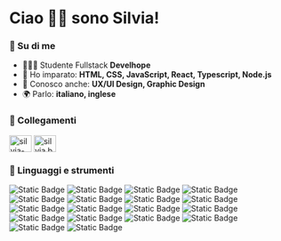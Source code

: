 <h1 align="left">Ciao 👋🏻 sono Silvia!</h1>

<h3 align="left">📝 Su di me</h3>

- 👩🏻‍💻 Studente Fullstack **Develhope**
- 👾 Ho imparato: **HTML, CSS, JavaScript, React, Typescript, Node.js**
- 💎 Conosco anche: **UX/UI Design, Graphic Design**
- 🌍 Parlo: **italiano, inglese**

<h3 align="left">🚀 Collegamenti</h3>
<p align="left">
<a href="https://linkedin.com/in/silvia-baffi" target="blank"><img align="center" src="https://raw.githubusercontent.com/rahuldkjain/github-profile-readme-generator/master/src/images/icons/Social/linked-in-alt.svg" alt="silvia-baffi" height="30" width="40" /></a>
 <a href="https://instagram.com/silvia.baffi" target="blank"><img align="center" src="https://raw.githubusercontent.com/rahuldkjain/github-profile-readme-generator/master/src/images/icons/Social/instagram.svg" alt="silvia.baffi" height="30" width="40" /></a>
</p>

<h3 align="left">🔬 Linguaggi e strumenti</h3>
<p align="left"> <img alt="Static Badge" src="https://img.shields.io/badge/HTML5-badge?style=for-the-badge&logo=html5&logoColor=white&color=%23E34F26">
 <img alt="Static Badge" src="https://img.shields.io/badge/css-badge?style=for-the-badge&logo=css&logoColor=white&color=%23663399">
 <img alt="Static Badge" src="https://img.shields.io/badge/JavaScript-badge?style=for-the-badge&logo=javascript&logoColor=white&logoSize=auto&color=%23F7DF1E">
 <img alt="Static Badge" src="https://img.shields.io/badge/react-badge?style=for-the-badge&logo=react&logoColor=white&color=%2361DAFB">
 <img alt="Static Badge" src="https://img.shields.io/badge/swr-badge?style=for-the-badge&logo=swr&color=%23000000">
<img alt="Static Badge" src="https://img.shields.io/badge/reactrouter-badge?style=for-the-badge&logo=reactrouter&logoColor=white&color=%23CA4245">
 <img alt="Static Badge" src="https://img.shields.io/badge/typescript-badge?style=for-the-badge&logo=typescript&logoColor=white&color=%233178C6">
 <img alt="Static Badge" src="https://img.shields.io/badge/node.js-badge?style=for-the-badge&logo=nodedotjs&logoColor=white&color=%235FA04E">
 <img alt="Static Badge" src="https://img.shields.io/badge/git-badge?style=for-the-badge&logo=git&logoColor=white&color=%23F05032">
 <img alt="Static Badge" src="https://img.shields.io/badge/NPM-badge?style=for-the-badge&logo=npm&color=%23CB3837">
 <img alt="Static Badge" src="https://img.shields.io/badge/eslint-badge?style=for-the-badge&logo=eslint&color=%234B32C3">
<img alt="Static Badge" src="https://img.shields.io/badge/prettier-badge?style=for-the-badge&logo=prettier&logoColor=white&color=%23F7B93E">
  <img alt="Static Badge" src="https://img.shields.io/badge/github-badge?style=for-the-badge&logo=github&color=%23181717">
 <img alt="Static Badge" src="https://img.shields.io/badge/figma-badge?style=for-the-badge&logo=figma&logoColor=white&color=%239633ff"> 
<img alt="Static Badge" src="https://img.shields.io/badge/ADOBE_PHOTOSHOP-white?style=for-the-badge&color=%232fa8ff">
<img alt="Static Badge" src="https://img.shields.io/badge/ADOBE_ILLUSTRATOR-white?style=for-the-badge&color=%23fe9b02">
<img alt="Static Badge" src="https://img.shields.io/badge/ADOBE_INDESIGN-white?style=for-the-badge&color=%23e94869">
 <img alt="Static Badge" src="https://img.shields.io/badge/canva-badge?style=for-the-badge&logo=canva&logoColor=white&logoSize=auto&color=%2300C4CC">
</p>
